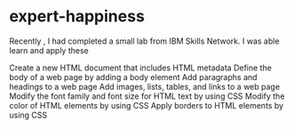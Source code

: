 # expert-happiness
Recently , I had completed a small lab from IBM Skills Network.
I was able learn and apply these 

Create a new HTML document that includes HTML metadata
Define the body of a web page by adding a body element
Add paragraphs and headings to a web page
Add images, lists, tables, and links to a web page 
Modify the font family and font size for HTML text by using CSS
Modify the color of HTML elements by using CSS
Apply borders to HTML elements by using CSS

